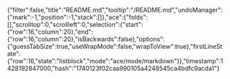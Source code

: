 {"filter":false,"title":"README.md","tooltip":"/README.md","undoManager":{"mark":-1,"position":-1,"stack":[]},"ace":{"folds":[],"scrolltop":0,"scrollleft":0,"selection":{"start":{"row":16,"column":20},"end":{"row":16,"column":20},"isBackwards":false},"options":{"guessTabSize":true,"useWrapMode":false,"wrapToView":true},"firstLineState":{"row":16,"state":"listblock","mode":"ace/mode/markdown"}},"timestamp":1428192847000,"hash":"1740123f02caa990105a4248545ca4bdfc9acda1"}